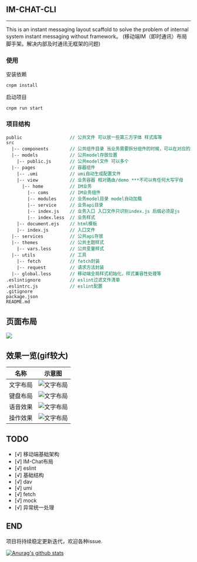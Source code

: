 ## IM-CHAT-CLI

---

This is an instant messaging layout scaffold to solve the problem of internal system instant messaging without framework。
(移动端IM（即时通讯）布局脚手架。解决内部及时通讯无框架的问题)


### 使用
安装依赖

```
cnpm install
```
启动项目
```
cnpm run start
```

### 项目结构

<pre style="font-size: 12px">
public                  <span style="color: #007947">// 公共文件 可以放一些第三方字体 样式库等</span>
src
  |-- components        <span style="color: #007947">// 公共组件目录 当业务需要拆分组件的时候，可以在对应的业务文件夹下单独创建一个components文件夹</span>
  |-- models            <span style="color: #007947">// 公共model存放位置</span>
    |-- public.js       <span style="color: #007947">// 公共model文件 可以多个</span>
  |-- pages             <span style="color: #007947">// 容器组件</span>
    |-- .umi            <span style="color: #007947">// umi自动生成配置文件</span>
    |-- view            <span style="color: #007947">// 业务容器 相对路由/demo ***不可以有任何大写字母</span>
      |-- home          <span style="color: #007947">// IM业务</span>
        |-- coms        <span style="color: #007947">// IM业务组件</span>
        |-- modules     <span style="color: #007947">// 业务model目录 model自动加载</span>
        |-- service     <span style="color: #007947">// 业务api目录</span>
        |-- index.js    <span style="color: #007947">// 业务入口 入口文件只识别index.js 后缀必须是js</span>
        |-- index.less  <span style="color: #007947">// 业务样式</span>
    |-- document.ejs    <span style="color: #007947">// html模板</span>
    |-- index.js        <span style="color: #007947">// 入口文件</span>
  |-- services          <span style="color: #007947">// 公共api存放</span>
  |-- themes            <span style="color: #007947">// 公共主题样式</span>
    |-- vars.less       <span style="color: #007947">// 公共变量样式</span>
  |-- utils             <span style="color: #007947">// 工具</span>
    |-- fetch           <span style="color: #007947">// fetch封装</span>
    |-- request         <span style="color: #007947">// 请求方法封装</span>
  |-- global.less       <span style="color: #007947">// 移动端全局样式初始化，样式兼容性处理等</span>
.eslintignore           <span style="color: #007947">// eslint过滤文件清单</span>
.eslintrc.js            <span style="color: #007947">// eslint配置</span>
.gitignore
package.json  
README.md  
</pre>

## 页面布局

![](https://user-gold-cdn.xitu.io/2019/4/19/16a314d86c9c0256?w=764&h=925&f=png&s=37436)

## 效果一览(gif较大)

| 名称       | 示意图                                 |
| ---------- | ----------------------------------------- |
| 文字布局 | ![文字布局](https://s1.ax1x.com/2020/09/21/wHuijS.gif)|
| 键盘布局 | ![文字布局](https://s1.ax1x.com/2020/09/21/wH8udS.gif)|
| 语音效果 | ![文字布局](https://s1.ax1x.com/2020/09/21/wH8VMt.gif)|
| 操作效果 | ![文字布局](https://s1.ax1x.com/2020/09/21/wH8kRA.gif)|

## TODO

- [√] 移动端基础架构
- [√] IM-Chat布局
- [√] eslint
- [√] 基础结构
- [√] dav
- [√] umi
- [√] fetch
- [√] mock
- [√] 异常统一处理

## END
  项目将持续稳定更新迭代，欢迎各种issue.

[![Anurag's github stats](https://github-readme-stats.vercel.app/api?username=csj5588)](https://github.com/anuraghazra/github-readme-stats)
